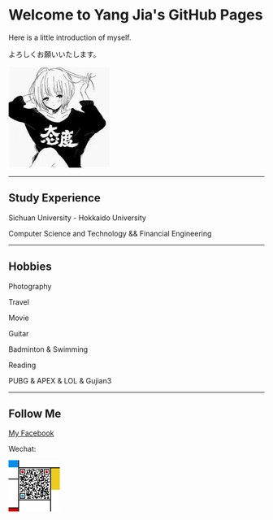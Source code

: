 # Welcome to Yang Jia's GitHub Pages

Here is a little introduction of myself.

よろしくお願いいたします。

![](github_fig.jpg)


-----

## Study Experience

Sichuan University - Hokkaido University

Computer Science and Technology && Financial Engineering

-----

## Hobbies

Photography

Travel

Movie

Guitar

Badminton & Swimming

Reading

PUBG & APEX & LOL & Gujian3

-------

## Follow Me

[My Facebook](https://www.facebook.com/profile.php?id=100012850391181)

Wechat: 

<img src="QR_Code.jpg" width="20%" height="20%">

